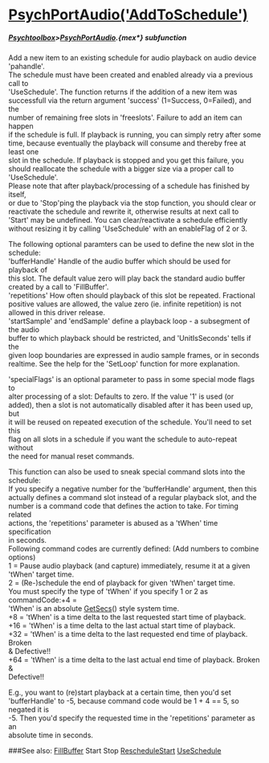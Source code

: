 # [PsychPortAudio('AddToSchedule')](PsychPortAudio-AddToSchedule) 
##### [Psychtoolbox](Pyschtoolbox)>[PsychPortAudio](PsychPortAudio).{mex*} subfunction


Add a new item to an existing schedule for audio playback on audio device  
'pahandle'.  
The schedule must have been created and enabled already via a previous call to  
'UseSchedule'. The function returns if the addition of a new item was  
successfull via the return argument 'success' (1=Success, 0=Failed), and the  
number of remaining free slots in 'freeslots'. Failure to add an item can happen  
if the schedule is full. If playback is running, you can simply retry after some  
time, because eventually the playback will consume and thereby free at least one  
slot in the schedule. If playback is stopped and you get this failure, you  
should reallocate the schedule with a bigger size via a proper call to  
'UseSchedule'.  
Please note that after playback/processing of a schedule has finished by itself,  
or due to 'Stop'ping the playback via the stop function, you should clear or  
reactivate the schedule and rewrite it, otherwise results at next call to  
'Start' may be undefined. You can clear/reactivate a schedule efficiently  
without resizing it by calling 'UseSchedule' with an enableFlag of 2 or 3.  
  
The following optional paramters can be used to define the new slot in the  
schedule:  
'bufferHandle' Handle of the audio buffer which should be used for playback of  
this slot. The default value zero will play back the standard audio buffer  
created by a call to 'FillBuffer'.  
'repetitions' How often should playback of this slot be repeated. Fractional  
positive values are allowed, the value zero (ie. infinite repetition) is not  
allowed in this driver release.  
'startSample' and 'endSample' define a playback loop - a subsegment of the audio  
buffer to which playback should be restricted, and 'UnitIsSeconds' tells if the  
given loop boundaries are expressed in audio sample frames, or in seconds  
realtime. See the help for the 'SetLoop' function for more explanation.  
  
'specialFlags' is an optional parameter to pass in some special mode flags to  
alter processing of a slot: Defaults to zero. If the value '1' is used (or  
added), then a slot is not automatically disabled after it has been used up, but  
it will be reused on repeated execution of the schedule. You'll need to set this  
flag on all slots in a schedule if you want the schedule to auto-repeat without  
the need for manual reset commands.  
  
This function can also be used to sneak special command slots into the schedule:  
If you specify a negative number for the 'bufferHandle' argument, then this  
actually defines a command slot instead of a regular playback slot, and the  
number is a command code that defines the action to take. For timing related  
actions, the 'repetitions' parameter is abused as a 'tWhen' time specification  
in seconds.  
Following command codes are currently defined: (Add numbers to combine options)  
1   = Pause audio playback (and capture) immediately, resume it at a given  
'tWhen' target time.  
2   = (Re-)schedule the end of playback for given 'tWhen' target time.  
You must specify the type of 'tWhen' if you specify 1 or 2 as commandCode:+4  =  
'tWhen' is an absolute [GetSecs](GetSecs)() style system time.  
+8  = 'tWhen' is a time delta to the last requested start time of playback.  
+16 = 'tWhen' is a time delta to the last actual start time of playback.  
+32 = 'tWhen' is a time delta to the last requested end time of playback. Broken  
& Defective!!  
+64 = 'tWhen' is a time delta to the last actual end time of playback. Broken &  
Defective!!  
  
E.g., you want to (re)start playback at a certain time, then you'd set  
'bufferHandle' to -5, because command code would be 1 + 4 == 5, so negated it is  
-5. Then you'd specify the requested time in the 'repetitions' parameter as an  
absolute time in seconds.  
  
  


###See also:
[FillBuffer](PsychPortAudio-FillBuffer) Start Stop [RescheduleStart](PsychPortAudio-RescheduleStart) [UseSchedule](PsychPortAudio-UseSchedule)
